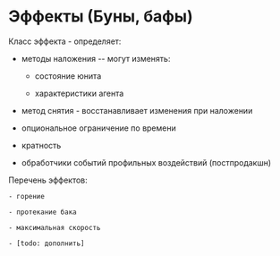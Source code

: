 ﻿
# Эффекты (Буны, бафы) #

Класс эффекта - определяет:

- методы наложения -- могут изменять:

    - состояние юнита

    - характеристики агента

- метод снятия - восстанавливает изменения при наложении

- опциональное ограничение по времени

- кратность

- обработчики событий профильных воздействий (постпродакшн)


Перечень эффектов:

    - горение

    - протекание бака

    - максимальная скорость

    - [todo: дополнить]
